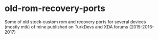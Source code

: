 # old-rom-recovery-ports
Some of old stock-custom rom and recovery ports for several devices (mostly mtk) of mine published on TurkDevs and XDA forums (2015-2016-2017)
